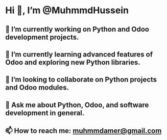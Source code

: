 # Hi 👋, I’m @MuhmmdHussein

## 🔭 I’m currently working on Python and Odoo development projects.

## 🌱 I’m currently learning advanced features of Odoo and exploring new Python libraries.

## 👯 I’m looking to collaborate on Python projects and Odoo modules.

## 💬 Ask me about Python, Odoo, and software development in general.

## 📫 How to reach me: [muhmmdamer@gmail.com](mailto:muhmmdamer@gmail.com)
